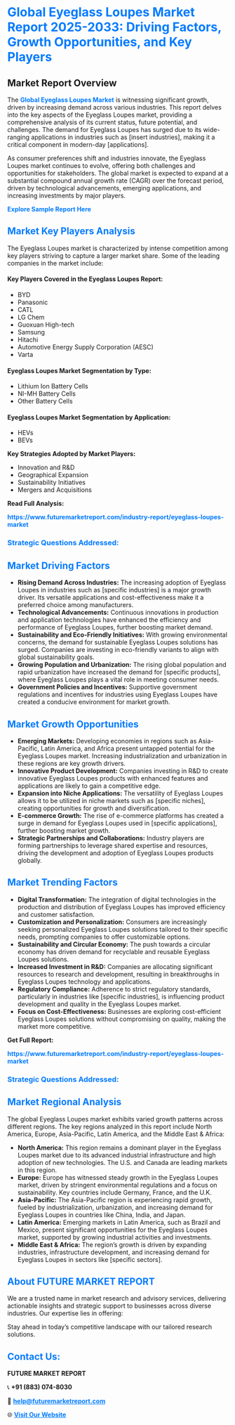 <h1 style="color: #007BFF;">Global Eyeglass Loupes Market Report 2025-2033: Driving Factors, Growth Opportunities, and Key Players</h1>

<section id="overview">
<h2>Market Report Overview</h2>
<p>The <a href="https://www.futuremarketreport.com/industry-report/eyeglass-loupes-market" style="color: #007BFF; text-decoration: none;"><strong>Global Eyeglass Loupes Market</strong></a> is witnessing significant growth, driven by increasing demand across various industries. This report delves into the key aspects of the Eyeglass Loupes market, providing a comprehensive analysis of its current status, future potential, and challenges. The demand for Eyeglass Loupes has surged due to its wide-ranging applications in industries such as [insert industries], making it a critical component in modern-day [applications].</p>
<p>As consumer preferences shift and industries innovate, the Eyeglass Loupes market continues to evolve, offering both challenges and opportunities for stakeholders. The global market is expected to expand at a substantial compound annual growth rate (CAGR) over the forecast period, driven by technological advancements, emerging applications, and increasing investments by major players.</p>
</section>

<section id="overview">
<p><a href="https://www.futuremarketreport.com/request-sample/reportId=33304" style="color: #007BFF; text-decoration: none;"><strong>Explore Sample Report Here</strong></a></p>
</section>

<section id="key-players">
<h2 style="color: #007BFF;">Market Key Players Analysis</h2>
<p>The Eyeglass Loupes market is characterized by intense competition among key players striving to capture a larger market share. Some of the leading companies in the market include:</p>
<h4>Key Players Covered in the Eyeglass Loupes Report:</h4>
<ul><li>BYD</li><li>Panasonic</li><li>CATL</li><li>LG Chem</li><li>Guoxuan High-tech</li><li>Samsung</li><li>Hitachi</li><li>Automotive Energy Supply Corporation (AESC)</li><li>Varta</li></ul>
<h4>Eyeglass Loupes Market Segmentation by Type:</h4>
<ul><li>Lithium Ion Battery Cells</li><li>NI-MH Battery Cells</li><li>Other Battery Cells</li></ul>

<h4>Eyeglass Loupes Market Segmentation by Application:</h4>
<ul><li>HEVs</li><li>BEVs</li></ul>
<p><strong>Key Strategies Adopted by Market Players:</strong></p>
<ul>
<li>Innovation and R&D</li>
<li>Geographical Expansion</li>
<li>Sustainability Initiatives</li>
<li>Mergers and Acquisitions</li>
</ul>
</section>

<section>
<p><strong>Read Full Analysis: </strong></p><a href="https://www.futuremarketreport.com/industry-report/eyeglass-loupes-market" style="color: #007BFF; text-decoration: none;"><strong>https://www.futuremarketreport.com/industry-report/eyeglass-loupes-market</strong></a>
<h3 style="color: #007BFF;">Strategic Questions Addressed:</h3>
</section>

<section id="driving-factors">
<h2 style="color: #007BFF;">Market Driving Factors</h2>
<ul>
<li><strong>Rising Demand Across Industries:</strong> The increasing adoption of Eyeglass Loupes in industries such as [specific industries] is a major growth driver. Its versatile applications and cost-effectiveness make it a preferred choice among manufacturers.</li>
<li><strong>Technological Advancements:</strong> Continuous innovations in production and application technologies have enhanced the efficiency and performance of Eyeglass Loupes, further boosting market demand.</li>
<li><strong>Sustainability and Eco-Friendly Initiatives:</strong> With growing environmental concerns, the demand for sustainable Eyeglass Loupes solutions has surged. Companies are investing in eco-friendly variants to align with global sustainability goals.</li>
<li><strong>Growing Population and Urbanization:</strong> The rising global population and rapid urbanization have increased the demand for [specific products], where Eyeglass Loupes plays a vital role in meeting consumer needs.</li>
<li><strong>Government Policies and Incentives:</strong> Supportive government regulations and incentives for industries using Eyeglass Loupes have created a conducive environment for market growth.</li>
</ul>
</section>

<section id="growth-opportunities">
<h2 style="color: #007BFF;">Market Growth Opportunities</h2>
<ul>
<li><strong>Emerging Markets:</strong> Developing economies in regions such as Asia-Pacific, Latin America, and Africa present untapped potential for the Eyeglass Loupes market. Increasing industrialization and urbanization in these regions are key growth drivers.</li>
<li><strong>Innovative Product Development:</strong> Companies investing in R&D to create innovative Eyeglass Loupes products with enhanced features and applications are likely to gain a competitive edge.</li>
<li><strong>Expansion into Niche Applications:</strong> The versatility of Eyeglass Loupes allows it to be utilized in niche markets such as [specific niches], creating opportunities for growth and diversification.</li>
<li><strong>E-commerce Growth:</strong> The rise of e-commerce platforms has created a surge in demand for Eyeglass Loupes used in [specific applications], further boosting market growth.</li>
<li><strong>Strategic Partnerships and Collaborations:</strong> Industry players are forming partnerships to leverage shared expertise and resources, driving the development and adoption of Eyeglass Loupes products globally.</li>
</ul>
</section>

<section id="trending-factors">
<h2 style="color: #007BFF;">Market Trending Factors</h2>
<ul>
<li><strong>Digital Transformation:</strong> The integration of digital technologies in the production and distribution of Eyeglass Loupes has improved efficiency and customer satisfaction.</li>
<li><strong>Customization and Personalization:</strong> Consumers are increasingly seeking personalized Eyeglass Loupes solutions tailored to their specific needs, prompting companies to offer customizable options.</li>
<li><strong>Sustainability and Circular Economy:</strong> The push towards a circular economy has driven demand for recyclable and reusable Eyeglass Loupes solutions.</li>
<li><strong>Increased Investment in R&D:</strong> Companies are allocating significant resources to research and development, resulting in breakthroughs in Eyeglass Loupes technology and applications.</li>
<li><strong>Regulatory Compliance:</strong> Adherence to strict regulatory standards, particularly in industries like [specific industries], is influencing product development and quality in the Eyeglass Loupes market.</li>
<li><strong>Focus on Cost-Effectiveness:</strong> Businesses are exploring cost-efficient Eyeglass Loupes solutions without compromising on quality, making the market more competitive.</li>
</ul>
</section>

<section>
<p><strong>Get Full Report: </strong></p><a href="https://www.futuremarketreport.com/industry-report/eyeglass-loupes-market" style="color: #007BFF; text-decoration: none;"><strong>https://www.futuremarketreport.com/industry-report/eyeglass-loupes-market</strong></a>
<h3 style="color: #007BFF;">Strategic Questions Addressed:</h3>
</section>


<section id="regional-analysis">
<h2 style="color: #007BFF;">Market Regional Analysis</h2>
<p>The global Eyeglass Loupes market exhibits varied growth patterns across different regions. The key regions analyzed in this report include North America, Europe, Asia-Pacific, Latin America, and the Middle East & Africa:</p>
<ul>
<li><strong>North America:</strong> This region remains a dominant player in the Eyeglass Loupes market due to its advanced industrial infrastructure and high adoption of new technologies. The U.S. and Canada are leading markets in this region.</li>
<li><strong>Europe:</strong> Europe has witnessed steady growth in the Eyeglass Loupes market, driven by stringent environmental regulations and a focus on sustainability. Key countries include Germany, France, and the U.K.</li>
<li><strong>Asia-Pacific:</strong> The Asia-Pacific region is experiencing rapid growth, fueled by industrialization, urbanization, and increasing demand for Eyeglass Loupes in countries like China, India, and Japan.</li>
<li><strong>Latin America:</strong> Emerging markets in Latin America, such as Brazil and Mexico, present significant opportunities for the Eyeglass Loupes market, supported by growing industrial activities and investments.</li>
<li><strong>Middle East & Africa:</strong> The region’s growth is driven by expanding industries, infrastructure development, and increasing demand for Eyeglass Loupes in sectors like [specific sectors].</li>
</ul>
</section>

<footer>
<h2 style="color: #007BFF;">About FUTURE MARKET REPORT</h2>
<p>We are a trusted name in market research and advisory services, delivering actionable insights and strategic support to businesses across diverse industries. Our expertise lies in offering:</p>

<p>Stay ahead in today’s competitive landscape with our tailored research solutions.</p>

<h2 style="color: #007BFF;">Contact Us:</h2>
<p><strong>FUTURE MARKET REPORT</strong></p>
<p>📞 <strong>+91 (883) 074-8030</strong></p>
<p>📧 <strong><a href="mailto:help@futuremarketreport.com" style="color: #007BFF;">help@futuremarketreport.com</a></strong></p>
<p>🌐 <strong><a href="https://www.futuremarketreport.com/" style="color: #007BFF;">Visit Our Website</a></strong></p>
</footer>